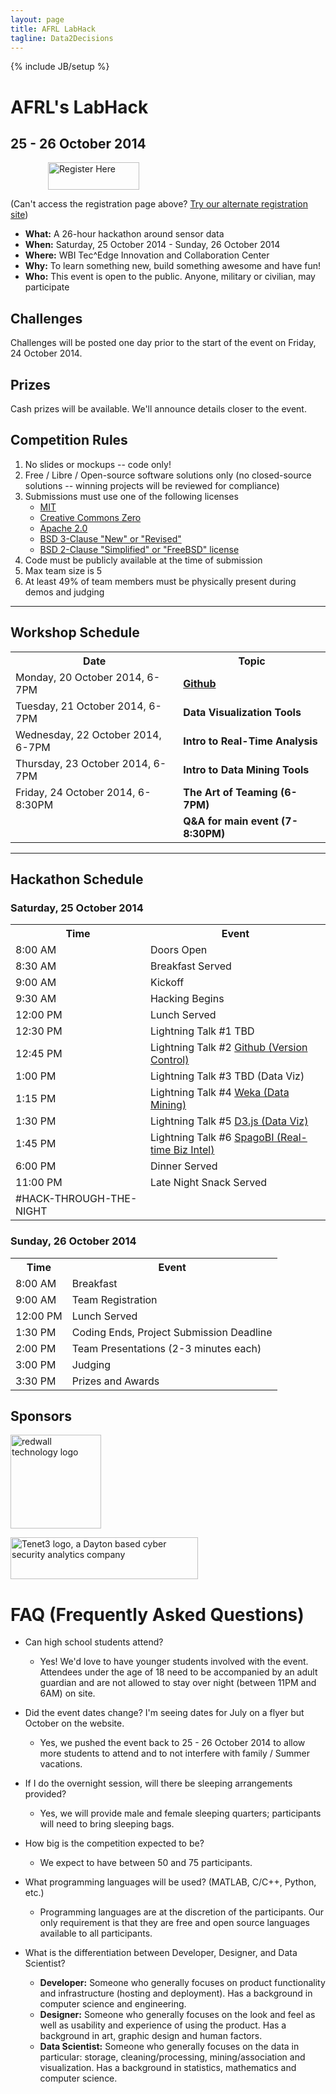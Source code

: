 ```yaml
---
layout: page
title: AFRL LabHack
tagline: Data2Decisions
---
```

{% include JB/setup %}

<h1 style="text-align: left;">AFRL's LabHack</h1>
<h2 style="text-align: left;">25 - 26 October 2014</h2>
<p style="padding-left: 60px; text-align: left;"><a title="Labhack Registration" href="http://www.eventbrite.com/e/labhack-tickets-11292755937"><img class="size-full wp-image-2138" src="http://wbi-icc.com/wp-content/uploads/2014/04/button-1.png" alt="Register Here" width="146" height="44" /></a></p>
<p style="text-align: left;">(Can't access the registration page above? <a href="https://einvitations.afit.edu/inv/index.cfm?i=194090&amp;k=036846097257">Try our alternate registration site</a>)</p>

<ul>
	<li><strong>What:</strong> A 26-hour hackathon around sensor data</li>
	<li><strong>When:</strong> Saturday, 25 October 2014 - Sunday, 26 October 2014</li>
	<li><strong>Where:</strong> WBI Tec^Edge Innovation and Collaboration Center</li>
	<li><strong>Why:</strong> To learn something new, build something awesome and have fun!</li>
	<li><strong>Who:</strong> This event is open to the public. Anyone, military or civilian, may participate</li>
</ul>
<h2>Challenges</h2>
Challenges will be posted one day prior to the start of the event on Friday, 24 October 2014.
<h2>Prizes</h2>
Cash prizes will be available. We'll announce details closer to the event.
<h2>Competition Rules</h2>
<ol>
	<li>No slides or mockups -- code only!</li>
	<li>Free / Libre / Open-source software solutions only (no closed-source solutions -- winning projects will be reviewed for compliance)</li>
	<li>Submissions must use one of the following licenses
<ul>
	<li><a href="https://tldrlegal.com/license/mit-license" target="_blank">MIT</a></li>
	<li><a href="https://creativecommons.org/publicdomain/zero/1.0/" target="_blank">Creative Commons Zero</a></li>
	<li><a href="https://tldrlegal.com/license/apache-license-2.0-(apache-2.0)" target="_blank">Apache 2.0</a></li>
	<li><a href="http://opensource.org/licenses/BSD-3-Clause" target="_blank">BSD 3-Clause "New" or "Revised"</a></li>
	<li><a href="http://opensource.org/licenses/BSD-2-Clause" target="_blank">BSD 2-Clause "Simplified" or "FreeBSD" license</a></li>
</ul>
</li>
	<li>Code must be publicly available at the time of submission</li>
	<li>Max team size is 5</li>
	<li>At least 49% of team members must be physically present during demos and judging</li>
</ol>

<hr />

<h2></h2>
<h2>Workshop Schedule</h2>
<table>
<tbody>
<tr>
<th>Date</th>
<th>Topic</th>
</tr>
<tr>
<td>Monday, 20 October 2014, 6-7PM</td>
<td><strong><a href="http://www.github.com">Github</a></strong></td>
</tr>
<tr>
<td>Tuesday, 21 October 2014, 6-7PM</td>
<td><strong>Data Visualization Tools</strong></td>
</tr>
<tr>
<td>Wednesday, 22 October 2014, 6-7PM</td>
<td><strong>Intro to Real-Time Analysis</strong></td>
</tr>
<tr>
<td>Thursday, 23 October 2014, 6-7PM</td>
<td><strong>Intro to Data Mining Tools</strong></td>
</tr>
<tr>
<td>Friday, 24 October 2014, 6-8:30PM</td>
<td><strong>The Art of Teaming (6-7PM)</strong></td>
</tr>
<tr>
<td></td>
<td><strong>Q&amp;A for main event (7-8:30PM)</strong></td>
</tr>
</tbody>
</table>

<hr />

<h2></h2>
<h2>Hackathon Schedule</h2>
<h3>Saturday, 25 October 2014</h3>
<table>
<tbody>
<tr>
<th>Time</th>
<th>Event</th>
</tr>
<tr>
<td>8:00 AM</td>
<td>Doors Open</td>
</tr>
<tr>
<td>8:30 AM</td>
<td>Breakfast Served</td>
</tr>
<tr>
<td>9:00 AM</td>
<td>Kickoff</td>
</tr>
<tr>
<td>9:30 AM</td>
<td>Hacking Begins</td>
</tr>
<tr>
<td>12:00 PM</td>
<td>Lunch Served</td>
</tr>
<tr>
<td>12:30 PM</td>
<td>Lightning Talk #1 TBD</td>
</tr>
<tr>
<td>12:45 PM</td>
<td>Lightning Talk #2 <a href="http://www.github.com">Github (Version Control)</a></td>
</tr>
<tr>
<td>1:00 PM</td>
<td>Lightning Talk #3 TBD (Data Viz)</td>
</tr>
<tr>
<td>1:15 PM</td>
<td>Lightning Talk #4 <a href="http://www.cs.waikato.ac.nz/ml/weka/">Weka (Data Mining)</a></td>
</tr>
<tr>
<td>1:30 PM</td>
<td>Lightning Talk #5 <a href="http://d3js.org/">D3.js (Data Viz)</a></td>
</tr>
<tr>
<td>1:45 PM</td>
<td>Lightning Talk #6 <a href="http://www.spagoworld.org/xwiki/bin/view/SpagoBI/RealTimeBI">SpagoBI (Real-time Biz Intel)</a></td>
</tr>
<tr>
<td>6:00 PM</td>
<td>Dinner Served</td>
</tr>
<tr>
<td>11:00 PM</td>
<td>Late Night Snack Served</td>
</tr>
<tr>
<td>#HACK-THROUGH-THE-NIGHT</td>
</tr>
</tbody>
</table>
<h3>Sunday, 26 October 2014</h3>
<table>
<tbody>
<tr>
<th>Time</th>
<th>Event</th>
</tr>
<tr>
<td>8:00 AM</td>
<td>Breakfast</td>
</tr>
<tr>
<td>9:00 AM</td>
<td>Team Registration</td>
</tr>
<tr>
<td>12:00 PM</td>
<td>Lunch Served</td>
</tr>
<tr>
<td>1:30 PM</td>
<td>Coding Ends, Project Submission Deadline</td>
</tr>
<tr>
<td>2:00 PM</td>
<td>Team Presentations (2-3 minutes each)</td>
</tr>
<tr>
<td>3:00 PM</td>
<td>Judging</td>
</tr>
<tr>
<td>3:30 PM</td>
<td>Prizes and Awards</td>
</tr>
</tbody>
</table>
<h2>Sponsors</h2>
<a href="http://redwall.us"><img class="aligncenter size-full wp-image-2191" src="http://wbi-icc.com/wp-content/uploads/2014/04/Redwall_logo_with_text_300_300.png" alt="redwall technology logo" width="145" height="150" /></a>

<a href="http://tenet3.com/"><img class="aligncenter size-medium wp-image-2195" src="http://wbi-icc.com/wp-content/uploads/2014/04/Tenet3_Web-300x67.png" alt="Tenet3 logo, a Dayton based cyber security analytics company" width="300" height="67" /></a>

FAQ (Frequently Asked Questions)
================================
* Can high school students attend?

	+ Yes! We'd love to have younger students involved with the event. Attendees under the age of 18 need to be accompanied by an adult guardian and are not allowed to stay over night (between 11PM and 6AM) on site.

* Did the event dates change? I'm seeing dates for July on a flyer but October on the website.

	+ Yes, we pushed the event back to 25 - 26 October 2014 to allow more students to attend and to not interfere with family / Summer vacations.

* If I do the overnight session, will there be sleeping arrangements provided?

	+ Yes, we will provide male and female sleeping quarters; participants will need to bring sleeping bags.

* How big is the competition expected to be?

	+ We expect to have between 50 and 75 participants. 

* What programming languages will be used? (MATLAB, C/C++, Python, etc.)

	+ Programming languages are at the discretion of the participants. Our only requirement is that they are free and open source languages available to all participants. 

* What is the differentiation between Developer, Designer, and Data Scientist?

	+ **Developer:** Someone who generally focuses on product functionality and infrastructure (hosting and deployment). Has a background in computer science and engineering.
	+ **Designer:** Someone who generally focuses on the look and feel as well as usability and experience of using the product. Has a background in art, graphic design and human factors.
	+ **Data Scientist:** Someone who generally focuses on the data in particular: storage, cleaning/processing, mining/association and visualization. Has a background in statistics, mathematics and computer science.
